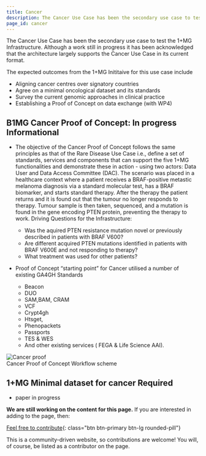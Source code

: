 ```yaml
---
title: Cancer
description: The Cancer Use Case has been the secondary use case to test the 1+MG Infrastructure. Although a work still in progress it has been acknowledged that the architecture largely supports the Cancer Use Case in its current format.
page_id: cancer
---
```


The Cancer Use Case has been the secondary use case to test the 1+MG Infrastructure. Although a work still in progress it has been acknowledged that the architecture largely supports the Cancer Use Case in its current format. 

The expected outcomes from the 1+MG Inititaive for this use case include 

* Aligning cancer centres over signatory countries
* Agree on a minimal oncological dataset and its standards
* Survey the current genomic approaches in clinical practice
* Establishing a Proof of Concept on data exchange (with WP4)

## B1MG Cancer Proof of Concept: In progress <span class="badge badge-primary">Informational<i class="fa-sharp fa-solid fa-circle-info"></i></span>

* The objective of the Cancer Proof of Concept follows the same principles as that of the Rare Disease Use Case i.e., define a set of standards, services and components that can support the five 1+MG functionalities and demonstrate these in action - using two actors: Data User and Data Access Committee (DAC).
The scenario was placed in a healthcare context where a patient receives a BRAF-positive metastic melanoma diagnosis via a standard molecular test, has a BRAF biomarker, and starts standard therapy. After the therapy the patient returns and it is found out that the tumour no longer responds to therapy. Tumour sample is then taken, sequenced, and a mutation is found in the gene encoding PTEN protein, preventing the therapy to work.
Driving Questions for the Infrastructure:
    * Was the aquired PTEN resistance mutation novel or previously described in patients with BRAF V600?
    * Are different acquired PTEN mutations identified in patients with BRAF V600E and not responding to therapy?
    * What treatment was used for other patients?

* Proof of Concept “starting point” for Cancer utilised a number of existing GA4GH Standards 
    * Beacon
    * DUO
    * SAM,BAM, CRAM
    * VCF
    * Crypt4gh
    * Htsget,
    * Phenopackets
    * Passports
    * TES & WES
    * And other existing services ( FEGA & Life Science AAI).

<img src="{{ 'assets/img/cancer-proof.png' | relative_url }}" class="m-2" style="max-width: 100%; max-height: 100%; vertical-align: middle" alt="Cancer proof" />
<figcaption class="text-center">Cancer Proof of Concept Workflow scheme</figcaption>

## 1+MG Minimal dataset for cancer <span class="badge badge-warning">Required<i class="fa-sharp fa-regular fa-star"></i></span>

* paper in progress



**We are still working on the content for this page.** If you are interested in adding to the page, then:

[Feel free to contribute](how_to_contribute){: class="btn btn-primary btn-lg rounded-pill"}

This is a community-driven website, so contributions are welcome! You will, of course, be listed as a contributor on the page.